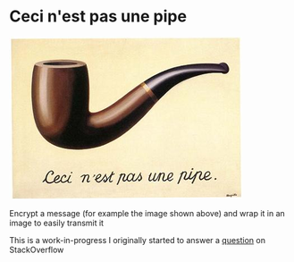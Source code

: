 Ceci n'est pas une pipe
=======================

![Ceci n'est pas une pipe by Magritte](/src/stackoverflow/ceci-n-est-pas-une-pipe.jpg)

Encrypt a message (for example the image shown above) and wrap it in an image
to easily transmit it

This is a work-in-progress I originally started to answer a [question][1]
on StackOverflow


[1]: http://stackoverflow.com/questions/29669104
